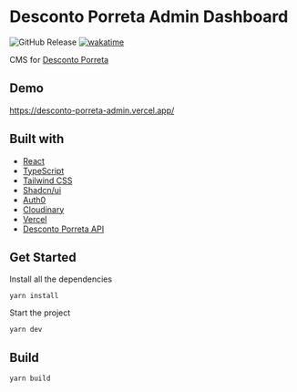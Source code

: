 # Desconto Porreta Admin Dashboard

![GitHub Release](https://img.shields.io/github/v/release/marceloglacial/desconto-porreta-admin)
[![wakatime](https://wakatime.com/badge/user/cee0e641-3254-41c3-a42e-8f3adfdfbc22/project/018e9cb6-d13a-45ac-93cc-7ff4aaafc25b.svg)](https://wakatime.com/badge/user/cee0e641-3254-41c3-a42e-8f3adfdfbc22/project/018e9cb6-d13a-45ac-93cc-7ff4aaafc25b)

CMS for [Desconto Porreta](https://www.descontoporreta.com.br/)

## Demo

https://desconto-porreta-admin.vercel.app/

## Built with

-   [React](https://reactjs.org/)
-   [TypeScript](https://www.typescriptlang.org/)
-   [Tailwind CSS](https://tailwindcss.com/)
-   [Shadcn/ui](https://ui.shadcn.com/)
-   [Auth0](https://auth0.com/)
-   [Cloudinary](https://cloudinary.com/)
-   [Vercel](https://vercel.com/)
-   [Desconto Porreta API](https://github.com/marceloglacial/desconto-porreta-api)

## Get Started

Install all the dependencies

```shell
yarn install
```

Start the project

```shell
yarn dev
```

## Build

```shell
yarn build
```
